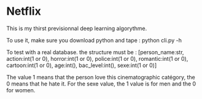 # Netflix

This is my thirst previsionnal deep learning algorythme.

To use it, make sure you download python and tape :
python cli.py -h

To test with a real database. the structure must be : [person_name:str, action:int(1 or 0), horror:int(1 or 0), police:int(1 or 0), romantic:int(1 or 0), cartoon:int(1 or 0), age:int(), bac_level:int(), sexe:int(1 or 0)]

The value 1 means that the person love this cinematographic catégory, the 0 means that he hate it. For the sexe value, the 1 value is for men and the 0 for women.
